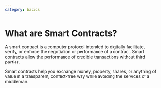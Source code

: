 ```yaml
---
category: basics
---
```

# What are Smart Contracts?
A smart contract is a computer protocol intended to digitally facilitate, verify, or enforce the negotiation or performance of a contract. Smart contracts allow the performance of credible transactions without third parties.

Smart contracts help you exchange money, property, shares, or anything of value in a transparent, conflict-free way while avoiding the services of a middleman.
